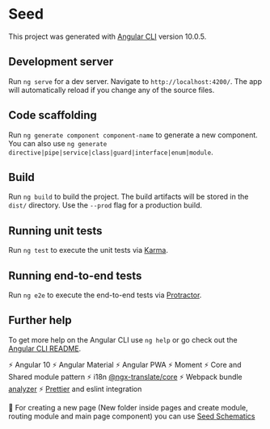 # Seed

This project was generated with [Angular CLI](https://github.com/angular/angular-cli) version 10.0.5.

## Development server

Run `ng serve` for a dev server. Navigate to `http://localhost:4200/`. The app will automatically reload if you change any of the source files.

## Code scaffolding

Run `ng generate component component-name` to generate a new component. You can also use `ng generate directive|pipe|service|class|guard|interface|enum|module`.

## Build

Run `ng build` to build the project. The build artifacts will be stored in the `dist/` directory. Use the `--prod` flag for a production build.

## Running unit tests

Run `ng test` to execute the unit tests via [Karma](https://karma-runner.github.io).

## Running end-to-end tests

Run `ng e2e` to execute the end-to-end tests via [Protractor](http://www.protractortest.org/).

## Further help

To get more help on the Angular CLI use `ng help` or go check out the [Angular CLI README](https://github.com/angular/angular-cli/blob/master/README.md).

⚡ Angular 10
⚡ Angular Material
⚡ Angular PWA
⚡ Moment
⚡ Core and Shared module pattern
⚡ i18n [@ngx-translate/core](https://github.com/ngx-translate/core)
⚡ Webpack bundle [analyzer](https://github.com/webpack-contrib/webpack-bundle-analyzer)
⚡ [Prettier](https://prettier.io) and eslint integration

👀 For creating a new page (New folder inside pages and create module, routing module and main page component) you can use [Seed Schematics](https://github.com/Hugoer/angular-seed-schematics)
